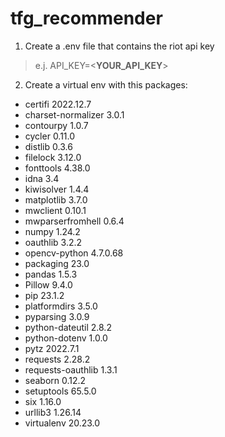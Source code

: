 
# tfg_recommender

1. Create a .env file that contains the riot api key

>e.j.
API_KEY=<**YOUR_API_KEY**>

2. Create a virtual env with this packages:

- certifi 2022.12.7
- charset-normalizer 3.0.1
- contourpy 1.0.7
- cycler 0.11.0
- distlib 0.3.6
- filelock 3.12.0
- fonttools 4.38.0
- idna 3.4
- kiwisolver 1.4.4
- matplotlib 3.7.0
- mwclient 0.10.1
- mwparserfromhell 0.6.4
- numpy 1.24.2
- oauthlib 3.2.2
- opencv-python 4.7.0.68
- packaging 23.0
- pandas 1.5.3
- Pillow 9.4.0
- pip 23.1.2
- platformdirs 3.5.0
- pyparsing 3.0.9
- python-dateutil 2.8.2
- python-dotenv 1.0.0
- pytz 2022.7.1
- requests 2.28.2
- requests-oauthlib 1.3.1
- seaborn 0.12.2
- setuptools 65.5.0
- six 1.16.0
- urllib3 1.26.14
- virtualenv 20.23.0
